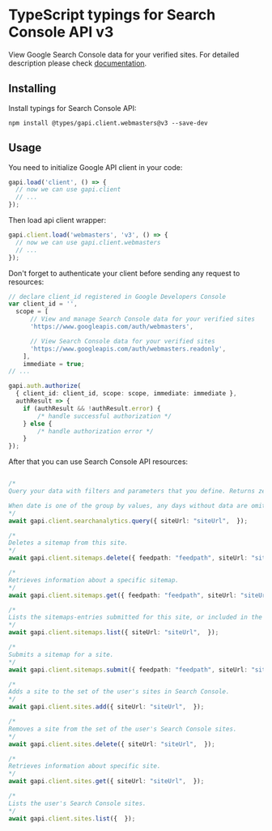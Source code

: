 # TypeScript typings for Search Console API v3

View Google Search Console data for your verified sites.
For detailed description please check [documentation](https://developers.google.com/webmaster-tools/).

## Installing

Install typings for Search Console API:

```
npm install @types/gapi.client.webmasters@v3 --save-dev
```

## Usage

You need to initialize Google API client in your code:

```typescript
gapi.load('client', () => {
  // now we can use gapi.client
  // ...
});
```

Then load api client wrapper:

```typescript
gapi.client.load('webmasters', 'v3', () => {
  // now we can use gapi.client.webmasters
  // ...
});
```

Don't forget to authenticate your client before sending any request to resources:

```typescript
// declare client_id registered in Google Developers Console
var client_id = '',
  scope = [ 
      // View and manage Search Console data for your verified sites
      'https://www.googleapis.com/auth/webmasters',

      // View Search Console data for your verified sites
      'https://www.googleapis.com/auth/webmasters.readonly',
    ],
    immediate = true;
// ...

gapi.auth.authorize(
  { client_id: client_id, scope: scope, immediate: immediate },
  authResult => {
    if (authResult && !authResult.error) {
        /* handle successful authorization */
    } else {
        /* handle authorization error */
    }
});
```

After that you can use Search Console API resources:

```typescript

/*
Query your data with filters and parameters that you define. Returns zero or more rows grouped by the row keys that you define. You must define a date range of one or more days.

When date is one of the group by values, any days without data are omitted from the result list. If you need to know which days have data, issue a broad date range query grouped by date for any metric, and see which day rows are returned.
*/
await gapi.client.searchanalytics.query({ siteUrl: "siteUrl",  });

/*
Deletes a sitemap from this site.
*/
await gapi.client.sitemaps.delete({ feedpath: "feedpath", siteUrl: "siteUrl",  });

/*
Retrieves information about a specific sitemap.
*/
await gapi.client.sitemaps.get({ feedpath: "feedpath", siteUrl: "siteUrl",  });

/*
Lists the sitemaps-entries submitted for this site, or included in the sitemap index file (if sitemapIndex is specified in the request).
*/
await gapi.client.sitemaps.list({ siteUrl: "siteUrl",  });

/*
Submits a sitemap for a site.
*/
await gapi.client.sitemaps.submit({ feedpath: "feedpath", siteUrl: "siteUrl",  });

/*
Adds a site to the set of the user's sites in Search Console.
*/
await gapi.client.sites.add({ siteUrl: "siteUrl",  });

/*
Removes a site from the set of the user's Search Console sites.
*/
await gapi.client.sites.delete({ siteUrl: "siteUrl",  });

/*
Retrieves information about specific site.
*/
await gapi.client.sites.get({ siteUrl: "siteUrl",  });

/*
Lists the user's Search Console sites.
*/
await gapi.client.sites.list({  });
```
